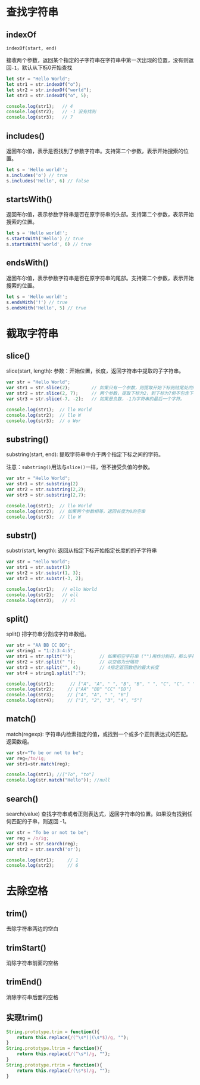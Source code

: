 # 查找字符串

## indexOf

`indexOf(start, end)`

接收两个参数，返回某个指定的子字符串在字符串中第一次出现的位置，没有则返回`-1`，默认从下标0开始查找

```js
let str = "Hello World";
let str1 = str.indexOf("o");
let str2 = str.indexOf("world");
let str3 = str.indexOf("o", 5);

console.log(str1);   // 4 
console.log(str2);   // -1 没有找到
console.log(str3);   // 7
```

## includes()

返回布尔值，表示是否找到了参数字符串。支持第二个参数，表示开始搜索的位置。

```js
let s = 'Hello world!';
s.includes('o') // true
s.includes('Hello', 6) // false
```

## startsWith()

返回布尔值，表示参数字符串是否在原字符串的头部。支持第二个参数，表示开始搜索的位置。

```js
let s = 'Hello world!';
s.startsWith('Hello') // true
s.startsWith('world', 6) // true
```

## endsWith()

返回布尔值，表示参数字符串是否在原字符串的尾部。支持第二个参数，表示开始搜索的位置。

```js
let s = 'Hello world!';
s.endsWith('!') // true
s.endsWith('Hello', 5) // true
```

# 截取字符串

## slice()

slice(start, length): 参数：开始位置，长度，返回字符串中提取的子字符串。

```js
var str = "Hello World";
var str1 = str.slice(2);        // 如果只有一个参数，则提取开始下标到结尾处的所有字符串
var str2 = str.slice(2, 7);     // 两个参数，提取下标为2，到下标为7但不包含下标为7的字符串
var str3 = str.slice(-7, -2);   // 如果是负数，-1为字符串的最后一个字符。

console.log(str1);  // llo World
console.log(str2);  // llo W
console.log(str3);  // o Wor
```

## substring()

substring(start, end): 提取字符串中介于两个指定下标之间的字符。

注意：`substring()`用法与`slice()`一样，但不接受负值的参数。

```js
var str = "Hello World";
var str1 = str.substring(2)
var str2 = str.substring(2,2);
var str3 = str.substring(2,7);

console.log(str1);  // llo World
console.log(str2);  // 如果两个参数相等，返回长度为0的空串
console.log(str3);  // llo W
```

## substr()

substr(start, length): 返回从指定下标开始指定长度的的子字符串

```js
var str = "Hello World";
var str1 = str.substr(1)
var str2 = str.substr(1, 3);
var str3 = str.substr(-3, 2);

console.log(str1);   // ello World 
console.log(str2);   // ell
console.log(str3);   // rl
```

## split()

split() 把字符串分割成字符串数组。

```js
var str = "AA BB CC DD";
var string1 = "1:2:3:4:5";
var str1 = str.split("");          // 如果把空字符串 ("")用作分割符，那么字符串的每个字符之间都会被分割
var str2 = str.split(" ");         // 以空格为分隔符
var str3 = str.split("", 4);       // 4指定返回数组的最大长度
var str4 = string1.split(":");

console.log(str1);      // ["A", "A", " ", "B", "B", " ", "C", "C", " ", "D", "D"]
console.log(str2);     // ["AA" "BB" "CC" "DD"]
console.log(str3);     // ["A", "A", " ", "B"]
console.log(str4);     // ["1", "2", "3", "4", "5"]
```

## match()

match(regexp): 字符串内检索指定的值，或找到一个或多个正则表达式的匹配。返回数组。

```js
var str="To be or not to be";
var reg=/to/ig;
var str1=str.match(reg);

console.log(str1); //["To", "to"]
console.log(str.match("Hello")); //null
```

## search()

search(value) 查找字符串或者正则表达式，返回字符串的位置。如果没有找到任何匹配的子串，则返回 -1。

```js
var str = "To be or not to be";
var reg = /o/ig;
var str1 = str.search(reg);
var str2 = str.search('or');

console.log(str1);     // 1
console.log(str2);     // 6
```

# 去除空格

## trim()

去除字符串两边的空白

## trimStart()

消除字符串前面的空格

## trimEnd() 

消除字符串后面的空格

## 实现trim()

```js
String.prototype.trim = function(){
    return this.replace(/(^\s*)|(\s*$)/g, "");
}
String.prototype.ltrim = function(){
    return this.replace(/(^\s*)/g, "");
}
String.prototype.rtrim = function(){
    return this.replace(/(\s*$)/g, "");
}
```